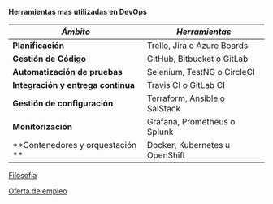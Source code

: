 **Herramientas mas utilizadas en DevOps**

| *Ámbito* | *Herramientas* |
| ------ | ----- |
| **Planificación**	 | Trello, Jira o Azure Boards |
| **Gestión de Código**	 | GitHub, Bitbucket o GitLab |
| **Automatización de pruebas**	| Selenium, TestNG o CircleCI |
|	**Integración y entrega continua**| Travis CI o GitLab CI |
| **Gestión de configuración** | Terraform, Ansible o SalStack |
| **Monitorización** | Grafana, Prometheus o Splunk |
| **Contenedores y orquestación ** | Docker, Kubernetes u OpenShift |

[Filosofía](Filosofía.md)

[Oferta de empleo](Oferta.md)
